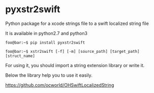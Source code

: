 # pyxstr2swift
Python package for a xcode strings file to a swift localized string file

It is available in python2.7 and python3

```console
foo@bar:~$ pip install pyxstr2swift
```

```console
foo@bar:~$ xstr2swift [-f] [-m] [source_path] [target_path] [struct_name]
```

For using it, you should import a string extension library or write it.

Below the library help you to use it easily.

https://github.com/ocworld/OHSwiftLocalizedString
